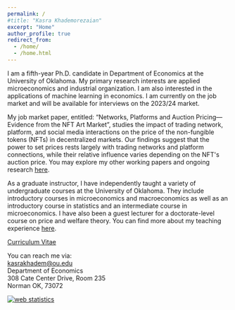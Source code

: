 ```yaml
---
permalink: /
#title: "Kasra Khademorezaian"
excerpt: "Home"
author_profile: true
redirect_from: 
  - /home/
  - /home.html
---
```

I am a fifth-year Ph.D. candidate in Department of Economics at the University of Oklahoma. My primary research interests are applied microeconomics and industrial organization. I am also interested in the applications of machine learning in economics. I am currently on the job market and will be available for interviews on the 2023/24 market.

 My job market paper, entitled: “Networks, Platforms and Auction Pricing—Evidence from the NFT Art Market”, studies the impact of trading network, platform, and social media interactions on the price of the non-fungible tokens (NFTs) in decentralized markets.  Our findings suggest that the power to set prices rests largely with trading networks and platform connections, while their relative influence varies depending on the NFT's auction price. You may explore my other working papers and ongoing research [here](/research/).

 

As a graduate instructor, I have independently taught a variety of undergraduate courses at the University of Oklahoma. They include introductory courses in microeconomics and macroeconomics as well as an introductory course in statistics and an intermediate course in microeconomics.  I have also been a guest lecturer for a doctorate-level course on price and welfare theory. You can find more about my teaching experience [here](/teaching).

 
[Curriculum Vitae](/files/CV_Kasra_Khademorezaian.pdf)  

You can reach me via:  
[kasrakhadem@ou.edu](mailto:kasrakhadem@ou.edu)  
Department of Economics  
308 Cate Center Drive, Room 235  
Norman OK, 73072  


<!-- [Curriculum Vitae](/files/CV_OU.pdf)    -->



<!-- Default Statcounter code for JobMarketWebsite
https://kasrakhadem.github.io/ -->
<script type="text/javascript">
var sc_project=12933453; 
var sc_invisible=1; 
var sc_security="80c814b0"; 
</script>
<script type="text/javascript"
src="https://www.statcounter.com/counter/counter.js"
async></script>
<noscript><div class="statcounter"><a title="web statistics"
href="https://statcounter.com/" target="_blank"><img
class="statcounter"
src="https://c.statcounter.com/12933453/0/80c814b0/1/"
alt="web statistics"
referrerPolicy="no-referrer-when-downgrade"></a></div></noscript>
<!-- End of Statcounter Code -->